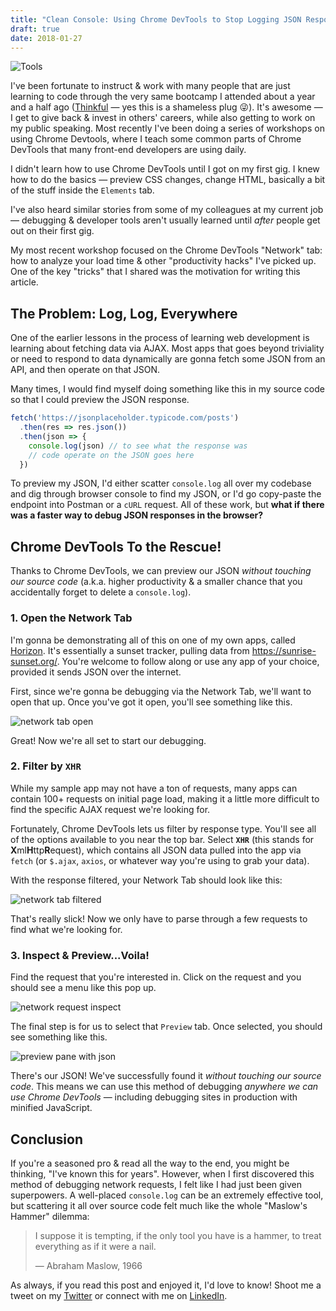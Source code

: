 ```yaml
---
title: "Clean Console: Using Chrome DevTools to Stop Logging JSON Responses"
draft: true
date: 2018-01-27
---
```


![Tools](https://res.cloudinary.com/da2iq7dge/image/upload/v1517373105/tools_lmjssm.jpg)

I've been fortunate to instruct & work with many people that are just learning to code through the very same bootcamp I attended about a year and a half ago ([Thinkful](https://www.thinkful.com/) &mdash; yes this is a shameless plug 😜). It's awesome &mdash; I get to give back & invest in others' careers, while also getting to  work on my public speaking. Most recently I've been doing a series of workshops on using Chrome Devtools, where I teach some common parts of Chrome DevTools that many front-end developers are using daily.

I didn't learn how to use Chrome DevTools until I got on my first gig. I knew how to do the basics &mdash; preview CSS changes, change HTML, basically a bit of the stuff inside the `Elements` tab. 

I've also heard similar stories from some of my colleagues at my current job &mdash; debugging & developer tools aren't usually learned until _after_ people get out on their first gig.

My most recent workshop focused on the Chrome DevTools "Network" tab: how to analyze your load time & other "productivity hacks" I've picked up. One of the key "tricks" that I shared was the motivation for writing this article.

## The Problem: Log, Log, Everywhere

One of the earlier lessons in the process of learning web development is learning about fetching data via AJAX. Most apps that goes beyond triviality or need to respond to data dynamically are gonna fetch some JSON from an API, and then operate on that JSON.

Many times, I would find myself doing something like this in my source code so that I could preview the JSON response.

```javascript
fetch('https://jsonplaceholder.typicode.com/posts')
  .then(res => res.json())
  .then(json => {
    console.log(json) // to see what the response was
    // code operate on the JSON goes here
  })
```

To preview my JSON, I'd either scatter `console.log` all over my codebase and dig through browser console to find my JSON, or I'd go copy-paste the endpoint into Postman or a `cURL` request. All of these work, but **what if there was a faster way to debug JSON responses in the browser?**

## Chrome DevTools To the Rescue!

Thanks to Chrome DevTools, we can preview our JSON _without touching our source code_ (a.k.a. higher productivity & a smaller chance that you accidentally forget to delete a `console.log`).

### 1. Open the Network Tab

I'm gonna be demonstrating all of this on one of my own apps, called [Horizon](https://benjaminj6.github.io/horizon). It's essentially a sunset tracker, pulling data from https://sunrise-sunset.org/. You're welcome to follow along or use any app of your choice, provided it sends JSON over the internet.

First, since we're gonna be debugging via the Network Tab, we'll want to open that up. Once you've got it open, you'll see something like this.

![network tab open](https://res.cloudinary.com/da2iq7dge/image/upload/v1517120282/network_tab_open_xwckl5.png)

Great! Now we're all set to start our debugging.

### 2. Filter by `XHR`

While my sample app may not have a ton of requests, many apps can contain 100+ requests on initial page load, making it a little more difficult to find the specific AJAX request we're looking for.

Fortunately, Chrome DevTools lets us filter by response type. You'll see all of the options available to you near the top bar. Select **`XHR`** (this stands for **X**ml**H**ttp**R**equest), which contains all JSON data pulled into the app via `fetch` (or `$.ajax`, `axios`, or whatever way you're using to grab your data).

With the response filtered, your Network Tab should look like this:

![network tab filtered](https://res.cloudinary.com/da2iq7dge/image/upload/v1517120282/devtools_filter_xhr_bfh1x5.png)

That's really slick! Now we only have to parse through a few requests to find what we're looking for.

### 3. Inspect & Preview...Voila!

Find the request that you're interested in. Click on the request and you should see a menu like this pop up.

![network request inspect](https://res.cloudinary.com/da2iq7dge/image/upload/v1517120283/devtools_view_request_rvmirk.png)

The final step is for us to select that `Preview` tab. Once selected, you should see something like this.

![preview pane with json](https://res.cloudinary.com/da2iq7dge/image/upload/v1517120282/devtools_preview_json_re3xgb.png)

There's our JSON! We've successfully found it _without touching our source code_. This means we can use this method of debugging _anywhere we can use Chrome DevTools_ &mdash; including debugging sites in production with minified JavaScript.

## Conclusion

If you're a seasoned pro & read all the way to the end, you might be thinking, "I've known this for years". However, when I first discovered this method of debugging network requests, I felt like I had just been given superpowers. A well-placed `console.log` can be an extremely effective tool, but scattering it all over source code felt much like the whole "Maslow's Hammer" dilemma:

> I suppose it is tempting, if the only tool you have is a hammer, to treat everything as if it were a nail.
>
> — Abraham Maslow, 1966

As always, if you read this post and enjoyed it, I'd love to know! Shoot me a tweet on my [Twitter](https://twitter.com/benjamminj) or connect with me on [LinkedIn](https://www.linkedin.com/in/benjamin-d-johnson/).

